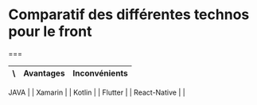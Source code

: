 # Comparatif des différentes technos pour le front
===

\ | Avantages | Inconvénients 
 --- | --- | --- 
 
JAVA | |
Xamarin | |
Kotlin | |
Flutter | |
React-Native | |